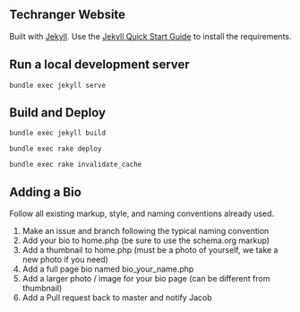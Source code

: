 ## Techranger Website

Built with [Jekyll](https://jekyllrb.com/).  Use the [Jekyll Quick Start Guide](https://jekyllrb.com/docs/quickstart/) to install the requirements.

## Run a local development server

`bundle exec jekyll serve`

## Build and Deploy

`bundle exec jekyll build`

`bundle exec rake deploy`

`bundle exec rake invalidate_cache`

## Adding a Bio

Follow all existing markup, style, and naming conventions already used.

1. Make an issue and branch following the typical naming convention
2. Add your bio to home.php (be sure to use the schema.org markup)
3. Add a thumbnail to home.php (must be a photo of yourself, we take a new photo if you need)
4. Add a full page bio named bio_your_name.php
5. Add a larger photo / image for your bio page (can be different from thumbnail)
6. Add a Pull request back to master and notify Jacob
